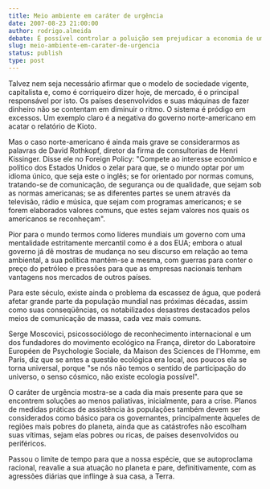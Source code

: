```yaml
---
title: Meio ambiente em caráter de urgência
date: 2007-08-23 21:00:00
author: rodrigo.almeida
debate: É possível controlar a poluição sem prejudicar a economia de um país?
slug: meio-ambiente-em-carater-de-urgencia
status: publish 
type: post
---
```


  

Talvez nem seja necessário afirmar que o modelo de sociedade vigente, capitalista e, como é corriqueiro dizer hoje, de mercado, é o principal responsável por isto. Os países desenvolvidos e suas máquinas de fazer dinheiro não se contentam em diminuir o ritmo. O sistema é pródigo em excessos. Um exemplo claro é a negativa do governo norte-americano em acatar o relatório de Kioto.  

  

Mas o caso norte-americano é ainda mais grave se considerarmos as palavras de David Rothkopf, diretor da firma de consultorias de Henri Kissinger. Disse ele no Foreign Policy: "Compete ao interesse econômico e político dos Estados Unidos o zelar para que, se o mundo optar por um idioma único, que seja este o inglês; se for orientado por normas comuns, tratando-se de comunicação, de segurança ou de qualidade, que sejam sob as normas americanas; se as diferentes partes se unem através da televisão, rádio e música, que sejam com programas americanos; e se forem elaborados valores comuns, que estes sejam valores nos quais os americanos se reconheçam".  

  

Pior para o mundo termos como líderes mundiais um governo com uma mentalidade estritamente mercantil como é a dos EUA; embora o atual governo já dê mostras de mudança no seu discurso em relação ao tema ambiental, a sua política mantém-se a mesma, com guerras para conter o preço do petróleo e pressões para que as empresas nacionais tenham vantagens nos mercados de outros países.  

  

Para este século, existe ainda o problema da escassez de água, que poderá afetar grande parte da população mundial nas próximas décadas, assim como suas conseqüências, os notabilizados desastres destacados pelos meios de comunicação de massa, cada vez mais comuns.  

  

Serge Moscovici, psicossociólogo de reconhecimento internacional e um dos fundadores do movimento ecológico na França, diretor do Laboratoire Européen de Psychologie Sociale, da Maison des Sciences de l'Homme, em Paris, diz que se antes a questão ecológica era local, aos poucos ela se torna universal, porque "se nós não temos o sentido de participação do universo, o senso cósmico, não existe ecologia possível".   

  

O caráter de urgência mostra-se a cada dia mais presente para que se encontrem soluções ao menos paliativas, inicialmente, para a crise. Planos de medidas práticas de assistência às populações também devem ser considerados como básico para os governantes, principalmente àqueles de regiões mais pobres do planeta, ainda que as catástrofes não escolham suas vítimas, sejam elas pobres ou ricas, de países desenvolvidos ou periféricos.  

  

Passou o limite de tempo para que a nossa espécie, que se autoproclama racional, reavalie a sua atuação no planeta e pare, definitivamente, com as agressões diárias que inflinge à sua casa, a Terra.

